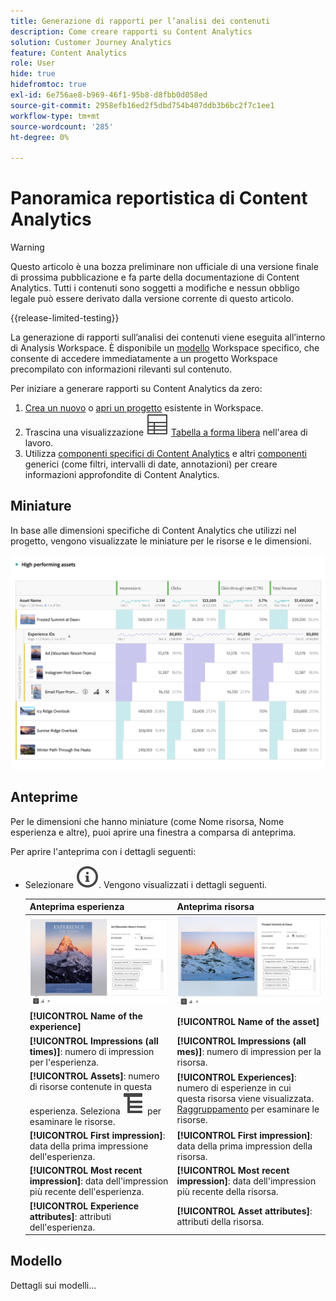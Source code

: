 ```yaml
---
title: Generazione di rapporti per l’analisi dei contenuti
description: Come creare rapporti su Content Analytics
solution: Customer Journey Analytics
feature: Content Analytics
role: User
hide: true
hidefromtoc: true
exl-id: 6e756ae8-b969-46f1-95b8-d8fbb0d058ed
source-git-commit: 2958efb16ed2f5dbd754b407ddb3b6bc2f7c1ee1
workflow-type: tm+mt
source-wordcount: '285'
ht-degree: 0%

---
```


# Panoramica reportistica di Content Analytics

>[!WARNING]
>
>Questo articolo è una bozza preliminare non ufficiale di una versione finale di prossima pubblicazione e fa parte della documentazione di Content Analytics. Tutti i contenuti sono soggetti a modifiche e nessun obbligo legale può essere derivato dalla versione corrente di questo articolo.
>

{{release-limited-testing}}

La generazione di rapporti sull’analisi dei contenuti viene eseguita all’interno di Analysis Workspace. È disponibile un [modello](#template) Workspace specifico, che consente di accedere immediatamente a un progetto Workspace precompilato con informazioni rilevanti sul contenuto.

Per iniziare a generare rapporti su Content Analytics da zero:

1. [Crea un nuovo](/help/analysis-workspace/build-workspace-project/create-projects.md) o [apri un progetto](/help/analysis-workspace/build-workspace-project/open-projects.md) esistente in Workspace.
1. Trascina una visualizzazione ![Tabella](/help/assets/icons/Table.svg) [Tabella a forma libera](/help/analysis-workspace/visualizations/freeform-table/freeform-table.md) nell&#39;area di lavoro.
1. Utilizza [componenti specifici di Content Analytics](components.md) e altri [componenti](/help/components/overview.md) generici (come filtri, intervalli di date, annotazioni) per creare informazioni approfondite di Content Analytics.

## Miniature

In base alle dimensioni specifiche di Content Analytics che utilizzi nel progetto, vengono visualizzate le miniature per le risorse e le dimensioni.

![Miniature di Content Analytics](../assets/aca-thumbnails.png)

## Anteprime

Per le dimensioni che hanno miniature (come Nome risorsa, Nome esperienza e altre), puoi aprire una finestra a comparsa di anteprima.

Per aprire l&#39;anteprima con i dettagli seguenti:

* Selezionare ![InfoOutline](/help/assets/icons/InfoOutline.svg). Vengono visualizzati i dettagli seguenti.

  | Anteprima esperienza | Anteprima risorsa |
  |---|---|
  | ![Anteprima esperienza analisi contenuti](../assets/aca-experience-preview.png) | ![Anteprima risorse di analisi dei contenuti](../assets/aca-asset-preview.png) |
  | **[!UICONTROL Name of the experience]** | **[!UICONTROL Name of the asset]** |
  | **[!UICONTROL Impressions (all times)]**: numero di impression per l&#39;esperienza. | **[!UICONTROL Impressions (all mes)]**: numero di impression per la risorsa. |
  | **[!UICONTROL Assets]**: numero di risorse contenute in questa esperienza. Seleziona ![Raggruppamento](/help/assets/icons/Breakdown.svg) per esaminare le risorse. | **[!UICONTROL Experiences]**: numero di esperienze in cui questa risorsa viene visualizzata. [Raggruppamento](/help/assets/icons/Breakdown.svg) per esaminare le risorse. |
  | **[!UICONTROL First impression]**: data della prima impressione dell&#39;esperienza. | **[!UICONTROL First impression]**: data della prima impression della risorsa. |
  | **[!UICONTROL  Most recent impression]**: data dell&#39;impression più recente dell&#39;esperienza. | **[!UICONTROL Most recent impression]**: data dell&#39;impression più recente della risorsa. |
  | **[!UICONTROL Experience attributes]**: attributi dell&#39;esperienza. | **[!UICONTROL Asset attributes]**: attributi della risorsa. |


## Modello

Dettagli sui modelli...
